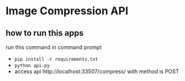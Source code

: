 # Image Compression API

## how to run this apps 
run this command in command prompt
-  `pip install -r requirements.txt`
-  `python api.py`
-  access api http://localhost:33507/compress/ with method is POST